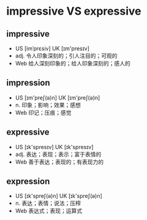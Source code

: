 # impressive VS expressive
impressive
---
* US [imˈprɛsiv] UK [ɪm'presɪv]
* adj. 令人印象深刻的；引人注目的；可观的
* Web 给人深刻印象的；给人印象深刻的；感人的

impression
---
* US [ɪm'preʃ(ə)n] UK [ɪm'preʃ(ə)n]
* n. 印象；影响；效果；感想
* Web 印记；压痕；感觉

expressive
---
* US [ɪk'spresɪv] UK [ɪk'spresɪv]
* adj. 表达；表现；表示；富于表情的
* Web 善于表达；表现的；有表现力的
 
expression
---
* US [ɪk'spreʃ(ə)n] UK [ɪk'spreʃ(ə)n]
* n. 表达；表情；说法；压榨
* Web 表达式；表现；运算式
